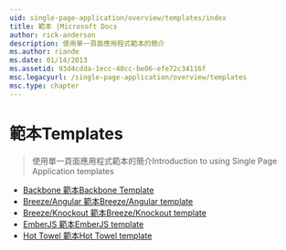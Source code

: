 ```yaml
---
uid: single-page-application/overview/templates/index
title: 範本 |Microsoft Docs
author: rick-anderson
description: 使用單一頁面應用程式範本的簡介
ms.author: riande
ms.date: 01/14/2013
ms.assetid: 93d4cdda-1ecc-40cc-be06-efe72c34116f
msc.legacyurl: /single-page-application/overview/templates
msc.type: chapter
---
```

<a name="templates"></a><span data-ttu-id="aa425-103">範本</span><span class="sxs-lookup"><span data-stu-id="aa425-103">Templates</span></span>
====================
> <span data-ttu-id="aa425-104">使用單一頁面應用程式範本的簡介</span><span class="sxs-lookup"><span data-stu-id="aa425-104">Introduction to using Single Page Application templates</span></span>


- [<span data-ttu-id="aa425-105">Backbone 範本</span><span class="sxs-lookup"><span data-stu-id="aa425-105">Backbone Template</span></span>](backbonejs-template.md)
- [<span data-ttu-id="aa425-106">Breeze/Angular 範本</span><span class="sxs-lookup"><span data-stu-id="aa425-106">Breeze/Angular template</span></span>](breezeangular-template.md)
- [<span data-ttu-id="aa425-107">Breeze/Knockout 範本</span><span class="sxs-lookup"><span data-stu-id="aa425-107">Breeze/Knockout template</span></span>](breezeknockout-template.md)
- [<span data-ttu-id="aa425-108">EmberJS 範本</span><span class="sxs-lookup"><span data-stu-id="aa425-108">EmberJS template</span></span>](emberjs-template.md)
- [<span data-ttu-id="aa425-109">Hot Towel 範本</span><span class="sxs-lookup"><span data-stu-id="aa425-109">Hot Towel template</span></span>](hottowel-template.md)
